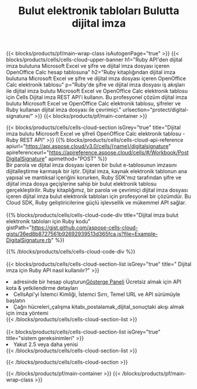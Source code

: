 ﻿---
title:  Bulut elektronik tabloları Bulutta dijital imza
description:  Microsoft Excel ve OpenOffice Calc dijital imzası için Bulut API'leri ve SDK'lar. Cells Cloud API tarafından e-tabloların dijital imzası. SDK, çeşitli geliştirme dillerini destekler. Android, C#, Go, Java, NodeJS, Perl, PHP, Python, Ruby ve Swift'i içerir.
url: /tr/ruby/protect/digital-signature/
---
{{< blocks/products/pf/main-wrap-class isAutogenPage="true" >}}
{{< blocks/products/cells/cells-cloud-upper-banner h1="Ruby API\'den dijital imza bulutuna Microsoft Excel ve şifre ve dijital imza dosyası içeren OpenOffice Calc hesap tablosuna" h2="Ruby kitaplığından dijital imza bulutuna Microsoft Excel ve şifre ve dijital imza dosyası içeren OpenOffice Calc elektronik tablosu" p="Ruby\'de şifre ve dijital imza dosyası iş akışları ile dijital imza bulutu Microsoft Excel ve OpenOffice Calc elektronik tablosu için Cells Dijital imza REST API\'i kullanın. Bu profesyonel çözüm dijital imza bulutu Microsoft Excel ve OpenOffice Calc elektronik tablosu, şifreler ve Ruby kullanan dijital imza dosyası ile çevrimiçi." urlsection="protect/digital-signature/" >}}
{{< blocks/products/pf/main-container >}}

{{< blocks/products/cells/cells-cloud-section isGrey="true" title="Dijital imza bulutu Microsoft Excel ve şifreli OpenOffice Calc elektronik tablosu - Ruby REST API" >}}
{{% blocks/products/cells/cells-cloud-api-reference apiurl="https://api.aspose.cloud/v3.0/cells/{name}/digitalsignature" apireferenceurl="https://apireference.aspose.cloud/cells/#/Workbook/PostDigitalSignature" apimethod="POST" %}}
<br/>
Bir parola ve dijital imza dosyası içeren bir bulut e-tablosunun imzasını dijitalleştirme karmaşık bir iştir. Dijital imza, kaynak elektronik tablonun ana yapısal ve mantıksal içeriğini korurken, Ruby SDK'mız tarafından şifre ve dijital imza dosya geçişlerine sahip bir bulut elektronik tablosu gerçekleştirilir. Ruby kitaplığımız, bir parola ve çevrimiçi dijital imza dosyası içeren dijital imza bulut elektronik tabloları için profesyonel bir çözümdür. Bu Cloud SDK, Ruby geliştiricilerine güçlü işlevsellik ve mükemmel API sağlar.
<br/>
<br/>
{{% blocks/products/cells/cells-cloud-code-div title="Dijital imza bulut elektronik tabloları için Ruby kodu" gistPath="https://gist.github.com/aspose-cells-cloud-gists/36ed8b8727561b92692939513d365fca.js?file=Example-DigitalSignature.rb" %}}
  
{{% /blocks/products/cells/cells-cloud-code-div %}}
<br/>
<br/>
{{< blocks/products/cells/cells-cloud-section-list isGrey="true" title=" Dijital imza için Ruby API nasıl kullanılır?" >}}
<li> adresinde bir hesap oluşturun<a href="https://dashboard.aspose.cloud/">Gösterge Paneli</a> Ücretsiz almak için API kota & yetkilendirme detayları</li>
<li>CellsApi'yi İstemci Kimliği, İstemci Sırrı, Temel URL ve API sürümüyle başlatın</li>
<li>Çağrı hücreleri_çalışma kitabı_postalamak_dijital_sonuçtaki akışı almak için imza yöntemi</li>
{{< /blocks/products/cells/cells-cloud-section-list >}}
<br/>
<br/>
{{< blocks/products/cells/cells-cloud-section-list isGrey="true" title="sistem gereksinimleri" >}}
<li>Yakut 2.5 veya daha yenisi</li>
{{< /blocks/products/cells/cells-cloud-section-list >}}

{{< /blocks/products/cells/cells-cloud-section >}}

{{< /blocks/products/pf/main-container >}}
{{< /blocks/products/pf/main-wrap-class >}}
